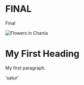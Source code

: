 # FINAL
Final

<!DOCTYPE html>
<html>
<body>
<img src="img_chania.jpg" alt="Flowers in Chania">
<h1>My First Heading</h1>
<p>My first paragraph.</p>

</body>
</html>
'satur'
